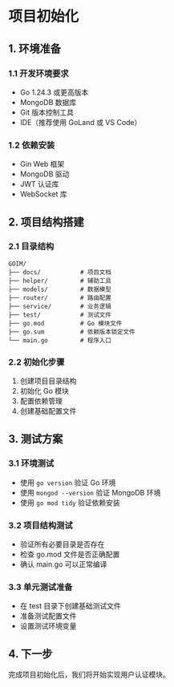 # 项目初始化

## 1. 环境准备

### 1.1 开发环境要求

- Go 1.24.3 或更高版本
- MongoDB 数据库
- Git 版本控制工具
- IDE（推荐使用 GoLand 或 VS Code）

### 1.2 依赖安装

- Gin Web 框架
- MongoDB 驱动
- JWT 认证库
- WebSocket 库

## 2. 项目结构搭建

### 2.1 目录结构

```
GOIM/
├── docs/           # 项目文档
├── helper/         # 辅助工具
├── models/         # 数据模型
├── router/         # 路由配置
├── service/        # 业务逻辑
├── test/           # 测试文件
├── go.mod          # Go 模块文件
├── go.sum          # 依赖版本锁定文件
└── main.go         # 程序入口
```

### 2.2 初始化步骤

1. 创建项目目录结构
2. 初始化 Go 模块
3. 配置依赖管理
4. 创建基础配置文件

## 3. 测试方案

### 3.1 环境测试

- 使用 `go version` 验证 Go 环境
- 使用 `mongod --version` 验证 MongoDB 环境
- 使用 `go mod tidy` 验证依赖安装

### 3.2 项目结构测试

- 验证所有必要目录是否存在
- 检查 go.mod 文件是否正确配置
- 确认 main.go 可以正常编译

### 3.3 单元测试准备

- 在 test 目录下创建基础测试文件
- 准备测试配置文件
- 设置测试环境变量

## 4. 下一步

完成项目初始化后，我们将开始实现用户认证模块。
